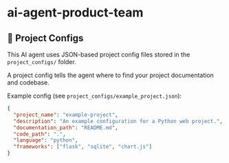 # ai-agent-product-team

## 🧠 Project Configs

This AI agent uses JSON-based project config files stored in the `project_configs/` folder.

A project config tells the agent where to find your project documentation and codebase.

Example config (see `project_configs/example_project.json`):

```json
{
  "project_name": "example-project",
  "description": "An example configuration for a Python web project.",
  "documentation_path": "README.md",
  "code_path": ".",
  "language": "python",
  "frameworks": ["flask", "sqlite", "chart.js"]
}